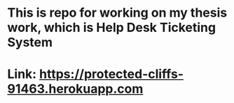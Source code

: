 # This is repo for working on my thesis work, which is Help Desk Ticketing System

# Link: https://protected-cliffs-91463.herokuapp.com